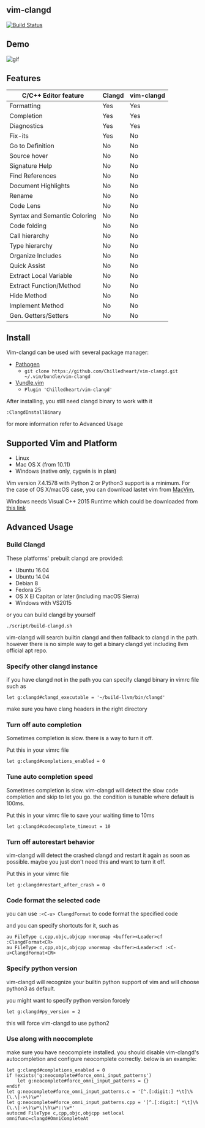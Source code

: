 ## vim-clangd
[![Build Status](https://travis-ci.org/Chilledheart/vim-clangd.svg?branch=master)](http://travis-ci.org/Chilledheart/vim-clangd)

## Demo

![gif](http://i.imgur.com/I9cO6Ve.gif)

## Features

|C/C++ Editor feature                |Clangd    |vim-clangd|
|------------------------------------|----------|----------|
|Formatting                          |Yes       |Yes       |
|Completion                          |Yes       |Yes       |
|Diagnostics                         |Yes       |Yes       |
|Fix-its                             |Yes       |No        |
|Go to Definition                    |No        |No        |
|Source hover                        |No        |No        |
|Signature Help                      |No        |No        |
|Find References                     |No        |No        |
|Document Highlights                 |No        |No        |
|Rename                              |No        |No        |
|Code Lens                           |No        |No        |
|Syntax and Semantic Coloring        |No        |No        |
|Code folding                        |No        |No        |
|Call hierarchy                      |No        |No        |
|Type hierarchy                      |No        |No        |
|Organize Includes                   |No        |No        |
|Quick Assist                        |No        |No        |
|Extract Local Variable              |No        |No        |
|Extract Function/Method             |No        |No        |
|Hide Method                         |No        |No        |
|Implement Method                    |No        |No        |
|Gen. Getters/Setters                |No        |No        |

## Install

Vim-clangd can be used with several package manager:
* [Pathogen](https://github.com/tpope/vim-pathogen)
  * `git clone https://github.com/Chilledheart/vim-clangd.git ~/.vim/bundle/vim-clangd`
* [Vundle.vim](https://github.com/VundleVim/Vundle.vim)
  * `Plugin 'Chilledheart/vim-clangd'`

After installing, you still need clangd binary to work with it

```
:ClangdInstallBinary
```

for more information refer to Advanced Usage

## Supported Vim and Platform

- Linux
- Mac OS X (from 10.11)
- Windows (native only,  cygwin is in plan)

Vim version 7.4.1578 with Python 2 or Python3 support is a minimum.
For the case of OS X/macOS case, you can download lastet vim from [MacVim](https://github.com/macvim-dev/macvim/releases),

Windows needs Visual C++ 2015 Runtime which could be downloaded from [this link](https://www.microsoft.com/en-us/download/details.aspx?id=48145)

## Advanced Usage

### Build Clangd

These platforms' prebuilt clangd are provided:
- Ubuntu 16.04
- Ubuntu 14.04
- Debian 8
- Fedora 25
- OS X El Capitan or later (including macOS Sierra)
- Windows with VS2015

or you can build clangd by yourself
```
./script/build-clangd.sh
```
vim-clangd will search builtin clangd and then fallback to clangd in the path.
however there is no simple way to get a binary clangd yet including llvm
official apt repo.

### Specify other clangd instance
if you have clangd not in the path
you can specify clangd binary in vimrc file such as
```
let g:clangd#clangd_executable = '~/build-llvm/bin/clangd'
```

make sure you have clang headers in the right directory

### Turn off auto completion
Sometimes completion is slow. there is a way to turn it off.

Put this in your vimrc file
```
let g:clangd#completions_enabled = 0
```

### Tune auto completion speed
Sometimes completion is slow. vim-clangd will detect the slow code completion and skip to let you go.
the condition is tunable where default is 100ms.

Put this in your vimrc file to save your waiting time to 10ms
```
let g:clangd#codecomplete_timeout = 10
```

### Turn off autorestart behavior
vim-clangd will detect the crashed clangd and restart it again as soon as possible.
maybe you just don't need this and want to turn it off.

Put this in your vimrc file
```
let g:clangd#restart_after_crash = 0
```

### Code format the selected code

you can use `:<C-u> ClangdFormat` to code format the specified code

and you can specify shortcuts for it, such as

```
au FileType c,cpp,objc,objcpp nnoremap <buffer><Leader>cf :ClangdFormat<CR>
au FileType c,cpp,objc,objcpp vnoremap <buffer><Leader>cf :<C-u>ClangdFormat<CR>
```

### Specify python version
vim-clangd will recognize your builtin python support of vim and
will choose python3 as default.

you might want to specify python version forcely

```
let g:clangd#py_version = 2
```
this will force vim-clangd to use python2

### Use along with neocomplete

make sure you have neocomplete installed. you should disable vim-clangd's
autocompletion and configure neocomplete correctly. below is an example:

```
let g:clangd#completions_enabled = 0
if !exists('g:neocomplete#force_omni_input_patterns')
    let g:neocomplete#force_omni_input_patterns = {}
endif
let g:neocomplete#force_omni_input_patterns.c = '[^.[:digit:] *\t]\%(\.\|->\)\w*'
let g:neocomplete#force_omni_input_patterns.cpp = '[^.[:digit:] *\t]\%(\.\|->\)\w*\|\h\w*::\w*'
autocmd FileType c,cpp,objc,objcpp setlocal omnifunc=clangd#OmniCompleteAt
```
